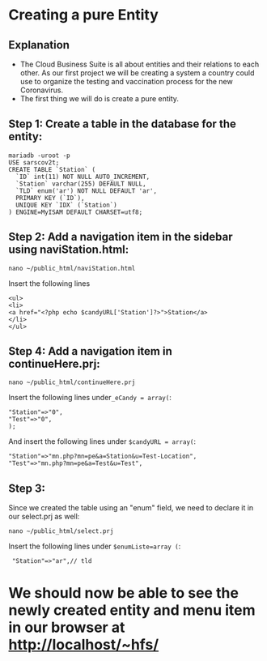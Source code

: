 # Creating a pure Entity

## Explanation 

- The Cloud Business Suite is all about entities and their relations to each other. As our first project we will be creating a system a country could use to organize the testing and vaccination process for the new Coronavirus.
- The first thing we will do is create a pure entity.

## Step 1: Create a table in the database for the entity:
```
mariadb -uroot -p
USE sarscov2t;
CREATE TABLE `Station` (
  `ID` int(11) NOT NULL AUTO_INCREMENT,
  `Station` varchar(255) DEFAULT NULL,
  `TLD` enum('ar') NOT NULL DEFAULT 'ar',
  PRIMARY KEY (`ID`),
  UNIQUE KEY `IDX` (`Station`)
) ENGINE=MyISAM DEFAULT CHARSET=utf8; 
```

## Step 2: Add a navigation item in the sidebar using naviStation.html:
```
nano ~/public_html/naviStation.html

```
Insert the following lines
```
<ul>
<li>
<a href="<?php echo $candyURL['Station']?>">Station</a>
</li>
</ul>
```
## Step 4: Add a navigation item in continueHere.prj:

```
nano ~/public_html/continueHere.prj
```
Insert the following lines under`_eCandy = array(`:
```
"Station"=>"0",
"Test"=>"0",
);
```
And insert the following lines under `$candyURL = array(`:
```
"Station"=>"mn.php?mn=pe&a=Station&u=Test-Location",
"Test"=>"mn.php?mn=pe&a=Test&u=Test",
```

## Step 3:

Since we created the table using an "enum" field, we need to declare it in our select.prj as well:
```
nano ~/public_html/select.prj
```
Insert the following lines under `$enumListe=array (`:
```
 "Station"=>"ar",// tld
```

# We should now be able to see the newly created entity and menu item in our browser at [http://localhost/~hfs/](http://localhost/~hfs/)
